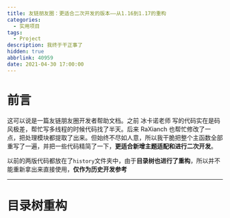 ```yaml
---
title: 友链朋友圈：更适合二次开发的版本——从1.16到1.17的重构
categories:
  - 实用项目
tags:
  - Project
description: 我终于干正事了
hidden: true
abbrlink: 40959
date: 2021-04-30 17:00:00
---
```


# 前言

这可以说是一篇友链朋友圈开发者帮助文档。之前 冰卡诺老师 写的代码实在是码风极差，帮忙写多线程的时候代码找了半天。后来 RaXianch 也帮忙修改了一点，把处理模块都提取了出来。但始终不尽如人意，所以我干脆把整个主函数全部重写了一遍，并把一些代码精简了一下，**更适合新增主题适配和进行二次开发**。

以前的两版代码都放在了`history`文件夹中，由于**目录树也进行了重构**，所以并不能重新拿出来直接使用，**仅作为历史开发参考**

--------

# 目录树重构



